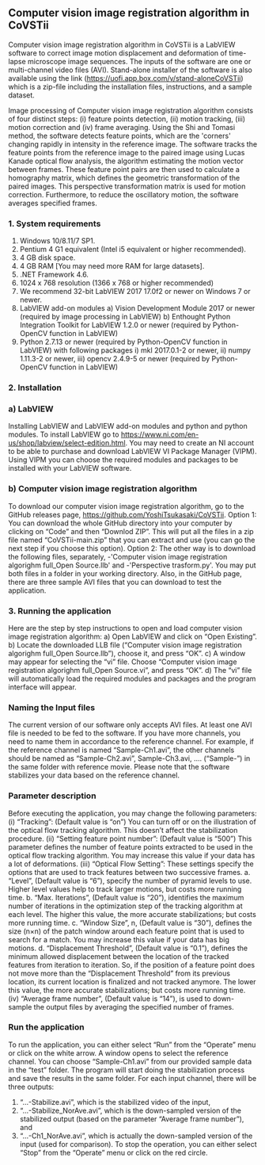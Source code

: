 ## Computer vision image registration algorithm in CoVSTii
Computer vision image registration algorithm in CoVSTii is a LabVIEW software to correct image motion displacement and deformation of time-lapse microscope image sequences. The inputs of the software are one or multi-channel video files (AVI). Stand-alone installer of the software is also available using the link (https://uofi.app.box.com/v/stand-aloneCoVSTii) which is a zip-file including the installation files, instructions, and a sample dataset.

Image processing of Computer vision image registration algorithm consists of four distinct steps: (i) feature points detection, (ii) motion tracking, (iii) motion correction and (iv) frame averaging.
Using the Shi and Tomasi method, the software detects feature points, which are the 'corners' changing rapidly in intensity in the reference image. The software tracks the feature points from the reference image to the paired image using Lucas Kanade optical flow analysis, the algorithm estimating the motion vector between frames. These feature point pairs are then used to calculate a homography matrix, which defines the geometric transformation of the paired images. This perspective transformation matrix is used for motion correction. Furthermore, to reduce the oscillatory motion, the software averages specified frames.

### 1. System requirements
1)	Windows 10/8.11/7 SP1.
2)	Pentium 4 G1 equivalent (Intel i5 equivalent or higher recommended).
3)	4 GB disk space.
4)	4 GB RAM [You may need more RAM for large datasets].
5)	.NET Framework 4.6.
6)	1024 x 768 resolution (1366 x 768 or higher recommended)
7)	We recommend 32-bit LabVIEW 2017 17.0f2 or newer on Windows 7 or newer.
8)	LabVIEW add-on modules
a)	Vision Development Module 2017 or newer (required by image processing in LabVIEW) 
b)	Enthought Python Integration Toolkit for LabVIEW 1.2.0 or newer (required by Python-OpenCV function in LabVIEW) 
9)	Python 2.7.13 or newer (required by Python-OpenCV function in LabVIEW) with following packages
    i)	mkl 2017.0.1-2 or newer, 
    ii)	numpy 1.11.3-2 or newer, 
    iii)	opencv 2.4.9-5 or newer (required by Python-OpenCV function in LabVIEW)

### 2. Installation
### a) LabVIEW
Installing LabVIEW and LabVIEW add-on modules and python and python modules.
To install LabVIEW go to https://www.ni.com/en-us/shop/labview/select-edition.html.
You may need to create an NI account to be able to purchase and download LabVIEW VI Package Manager (VIPM). Using VIPM you can choose the required modules and packages to be installed with your LabVIEW software.

### b) Computer vision image registration algorithm
To download our computer vision image registration algorithm, go to the GitHub releases page, https://github.com/YoshiTsukasaki/CoVSTii.
Option 1: You can download the whole GitHub directory into your computer by clicking on “Code” and then “Downlod ZIP”. This will put all the files in a zip file named “CoVSTii-main.zip” that you can extract and use (you can go the next step if you choose this option).
Option 2: The other way is to download the following files, separately,
-'Computer vision image registration algorighm full_Open Source.llb' and 
-'Perspective trasform.py'.
You may put both files in a folder in your working directory. Also, in the GitHub page, there are three sample AVI files that you can download to test the application.

### 3. Running the application
Here are the step by step instructions to open and load computer vision image registration algorithm:
a)	Open LabVIEW and click on “Open Existing”. 
b)	Locate the downloaded LLB file (“Computer vision image registration algorighm full_Open Source.llb”), choose it, and press “OK”.
c)	A window may appear for selecting the “vi” file. Choose “Computer vision image registration algorighm full_Open Source.vi”, and press “OK”.
d)	The “vi” file will automatically load the required modules and packages and the program interface will appear.

### Naming the Input files
The current version of our software only accepts AVI files. At least one AVI file is needed to be fed to the software. If you have more channels, you need to name them in accordance to the reference channel. For example, if the reference channel is named “Sample-Ch1.avi”, the other channels should be named as “Sample-Ch2.avi”, Sample-Ch3.avi, …. (“Sample-”) in the same folder with reference movie. Please note that the software stabilizes your data based on the reference channel.

### Parameter description
Before executing the application, you may change the following parameters:
(i)	“Tracking”: (Default value is “on”) You can turn off or on the illustration of the optical flow tracking algorithm. This doesn’t affect the stabilization procedure.
(ii)	“Setting feature point number”: (Default value is “500”) This parameter defines the number of feature points extracted to be used in the optical flow tracking algorithm. You may increase this value if your data has a lot of deformations.
(iii)	“Optical Flow Setting”: These settings specify the options that are used to track features between two successive frames.
a.	“Level”, (Default value is “6”), specify the number of pyramid levels to use. Higher level values help to track larger motions, but costs more running time.
b.	“Max. Iterations”, (Default value is “20”), identifies the maximum number of iterations in the optimization step of the tracking algorithm at each level. The higher this value, the more accurate stabilizations; but costs more running time. 
c.	“Window Size”, n, (Default value is “30”), defines the size (n×n) of the patch window around each feature point that is used to search for a match. You may increase this value if your data has big motions.
d.	“Displacement Threshold”, (Default value is “0.1”), defines the minimum allowed displacement between the location of the tracked features from iteration to iteration. So, if the position of a feature point does not move more than the “Displacement Threshold” from its previous location, its current location is finalized and not tracked anymore. The lower this value, the more accurate stabilizations; but costs more running time.
(iv)	“Average frame number”, (Default value is “14”), is used to down-sample the output files by averaging the specified number of frames.

### Run the application
To run the application, you can either select “Run” from the “Operate” menu or click on the white arrow. A window opens to select the reference channel. You can choose “Sample-Ch1.avi” from our provided sample data in the “test” folder. The program will start doing the stabilization process and save the results in the same folder. 
For each input channel, there will be three outputs: 
1)	“…-Stabilize.avi”, which is the stabilized video of the input, 
2)	“…-Stabilize_NorAve.avi”, which is the down-sampled version of the stabilized output (based on the parameter “Average frame number”), and 
3)	“…-Ch1_NorAve.avi”, which is actually the down-sampled version of the input (used for comparison).
To stop the operation, you can either select “Stop” from the “Operate” menu or click on the red circle.
